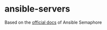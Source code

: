 # ansible-servers

Based on the [official docs][1] of Ansible Semaphore

<!-- Links -->
[1]: https://github.com/ansible-semaphore/semaphore/wiki/First-Steps